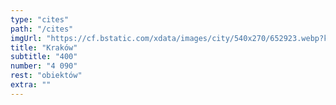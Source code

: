 ```yaml
---
type: "cites"
path: "/cites"
imgUrl: "https://cf.bstatic.com/xdata/images/city/540x270/652923.webp?k=38c46c1be4120dd87755482ba1e719be391760be25977efbb6149691f0e861fb&o="
title: "Kraków"
subtitle: "400"
number: "4 090"
rest: "obiektów" 
extra: ""
---
```

